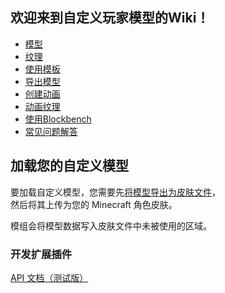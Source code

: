 
<a name="welcome-to-the-customizable-player-models-wiki"/>

## 欢迎来到自定义玩家模型的Wiki！
* [模型](https://github.com/tom5454/CustomPlayerModels/wiki/Modelling)
* [纹理](https://github.com/tom5454/CustomPlayerModels/wiki/Texturing)
* [使用模板](https://github.com/tom5454/CustomPlayerModels/wiki/Templates)
* [导出模型](https://github.com/tom5454/CustomPlayerModels/wiki/Exporting)
* [创建动画](https://github.com/tom5454/CustomPlayerModels/wiki/Animations)
* [动画纹理](https://github.com/tom5454/CustomPlayerModels/wiki/Animated-Textures)
* [使用Blockbench](https://github.com/tom5454/CustomPlayerModels/tree/master/Blockbench)
* [常见问题解答](https://github.com/tom5454/CustomPlayerModels/wiki/FAQ)


<a name="loading-your-custom-model"/>

## 加载您的自定义模型
要加载自定义模型，您需要先[将模型导出为皮肤文件](https://github.com/tom5454/CustomPlayerModels/wiki/Exporting)，  
然后将其上传为您的 Minecraft 角色皮肤。

模组会将模型数据写入皮肤文件中未被使用的区域。


<a name="developing-an-addon"/>

### 开发扩展插件
[API 文档（测试版）](https://github.com/tom5454/CustomPlayerModels/wiki/API-documentation)
